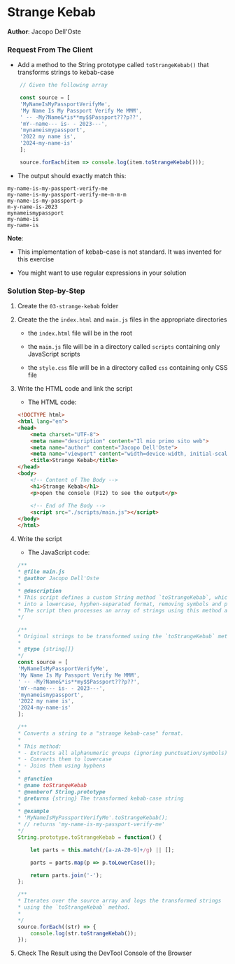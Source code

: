 # Strange Kebab

**Author**: Jacopo Dell'Oste 

### Request From The Client

- Add a method to the String prototype called `toStrangeKebab()` that transforms strings to kebab-case

```js
    // Given the following array

    const source = [
    'MyNameIsMyPassportVerifyMe',
    'My Name Is My Passport Verify Me MMM',
    ' -- -My?Name&*is**my$$Passport???p??',
    'mY--name--- is- - 2023---',
    'mynameismypassport',
    '2022 my name is',
    '2024-my-name-is'
    ];

    source.forEach(item => console.log(item.toStrangeKebab()));
```

- The output should exactly match this:

```
my-name-is-my-passport-verify-me
my-name-is-my-passport-verify-me-m-m-m
my-name-is-my-passport-p
m-y-name-is-2023
mynameismypassport
my-name-is
my-name-is
```

**Note**:

- This implementation of kebab-case is not standard. It was invented for this exercise

- You might want to use regular expressions in your solution

### Solution Step-by-Step

1. Create the  `03-strange-kebab` folder

2. Create the the `index.html` and `main.js` files in the appropriate directories

    * the `index.html` file will be in the root

    * the `main.js` file will be in a directory called `scripts` containing only JavaScript scripts

    * the `style.css` file will be in a directory called `css` containing only CSS file    

3. Write the HTML code and link the script
    
    * The HTML code:

    ```HTML 
    <!DOCTYPE html>
    <html lang="en">
    <head>
        <meta charset="UTF-8">
        <meta name="description" content="Il mio primo sito web">
        <meta name="author" content="Jacopo Dell'Oste">
        <meta name="viewport" content="width=device-width, initial-scale=1.0">
        <title>Strange Kebab</title>
    </head>
    <body>
        <!-- Content of The Body -->
        <h1>Strange Kebab</h1>
        <p>open the console (F12) to see the output</p>
        
        <!-- End of The Body -->
        <script src="./scripts/main.js"></script>
    </body>
    </html>
    ```

4. Write the script  

    * The JavaScript code:

    ```javascript
    /**
    * @file main.js
    * @author Jacopo Dell'Oste
    *
    * @description
    * This script defines a custom String method `toStrangeKebab`, which converts any string
    * into a lowercase, hyphen-separated format, removing symbols and punctuation.
    * The script then processes an array of strings using this method and logs the results.
    */

    /**
    * Original strings to be transformed using the `toStrangeKebab` method.
    *
    * @type {string[]}
    */
    const source = [
    'MyNameIsMyPassportVerifyMe',
    'My Name Is My Passport Verify Me MMM',
    ' -- -My?Name&*is**my$$Passport???p??',
    'mY--name--- is- - 2023---',
    'mynameismypassport',
    '2022 my name is',
    '2024-my-name-is'
    ];

    /**
    * Converts a string to a "strange kebab-case" format.
    *
    * This method:
    * - Extracts all alphanumeric groups (ignoring punctuation/symbols)
    * - Converts them to lowercase
    * - Joins them using hyphens
    *
    * @function
    * @name toStrangeKebab
    * @memberof String.prototype
    * @returns {string} The transformed kebab-case string
    *
    * @example
    * 'MyNameIsMyPassportVerifyMe'.toStrangeKebab();
    * // returns 'my-name-is-my-passport-verify-me'
    */
    String.prototype.toStrangeKebab = function() {

        let parts = this.match(/[a-zA-Z0-9]+/g) || [];

        parts = parts.map(p => p.toLowerCase());

        return parts.join('-');
    };

    /**
    * Iterates over the source array and logs the transformed strings
    * using the `toStrangeKebab` method.
    *
    */
    source.forEach((str) => {
        console.log(str.toStrangeKebab());
    });
    ```

5. Check The Result using the DevTool Console of the Browser
